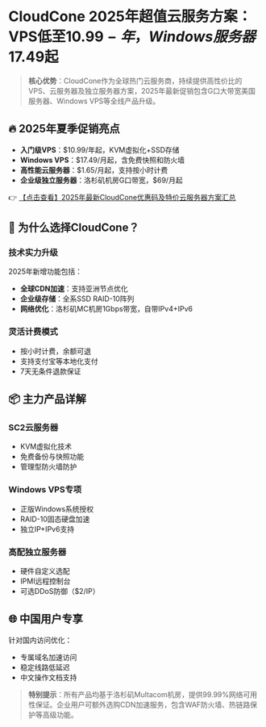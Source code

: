# CloudCone 2025年超值云服务方案：VPS低至$10.99-年，Windows服务器$17.49起

> **核心优势**：CloudCone作为全球热门云服务商，持续提供高性价比的VPS、云服务器及独立服务器方案，2025年最新促销包含G口大带宽美国服务器、Windows VPS等全线产品升级。

## 🔥 2025年夏季促销亮点
- **入门级VPS**：$10.99/年起，KVM虚拟化+SSD存储
- **Windows VPS**：$17.49/月起，含免费快照和防火墙
- **高性能云服务器**：$1.65/月起，支持按小时计费
- **企业级独立服务器**：洛杉矶机房G口带宽，$69/月起

👉 [【点击查看】2025年最新CloudCone优惠码及特价云服务器方案汇总](https://bit.ly/Cloudcone)

## 🚀 为什么选择CloudCone？
### 技术实力升级
2025年新增功能包括：
- **全球CDN加速**：支持亚洲节点优化
- **企业级存储**：全系SSD RAID-10阵列
- **网络优化**：洛杉矶MC机房1Gbps带宽，自带IPv4+IPv6

### 灵活计费模式
- 按小时计费，余额可退
- 支持支付宝等本地化支付
- 7天无条件退款保证

## 📦 主力产品详解
### SC2云服务器
- KVM虚拟化技术
- 免费备份与快照功能
- 管理型防火墙防护

### Windows VPS专项
- 正版Windows系统授权
- RAID-10固态硬盘加速
- 独立IP+IPv6支持

### 高配独立服务器
- 硬件自定义选配
- IPMI远程控制台
- 可选DDoS防御（$2/IP）

## 🌐 中国用户专享
针对国内访问优化：
- 专属域名加速访问
- 稳定线路低延迟
- 中文操作文档支持

> **特别提示**：所有产品均基于洛杉矶Multacom机房，提供99.99%网络可用性保证。企业用户可额外选购CDN加速服务，包含WAF防火墙、热链路保护等高级功能。